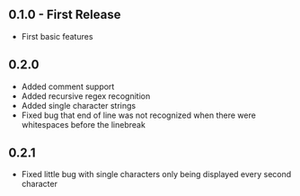 ## 0.1.0 - First Release
* First basic features

## 0.2.0
* Added comment support
* Added recursive regex recognition
* Added single character strings
* Fixed bug that end of line was not recognized when there were whitespaces before the linebreak

## 0.2.1
* Fixed little bug with single characters only being displayed every second character
